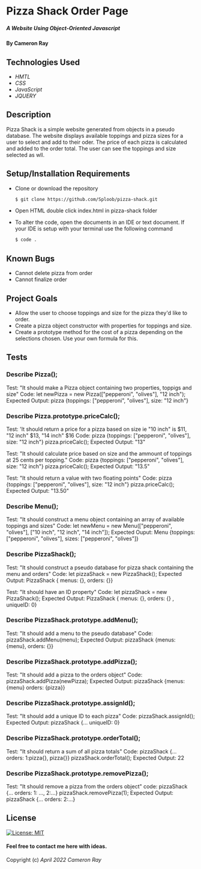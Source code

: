 # Pizza Shack Order Page

##### A Website Using Object-Oriented Javascript
#### By **Cameron Ray**

## Technologies Used

* _HMTL_
* _CSS_
* _JavaScript_
* _JQUERY_

## Description

Pizza Shack is a simple website generated from objects in a pseudo database. The website displays available toppings and pizza sizes for a user to select and add to their oder. The price of each pizza is calculated and added to the order total. The user can see the toppings and size selected as wll.

## Setup/Installation Requirements

* Clone or download the repository

  ```sh
  $ git clone https://github.com/Sploob/pizza-shack.git
  ```
* Open HTML double click index.html in pizza-shack folder
* To alter the code, open the documents in an IDE or text document. If your IDE is setup with your terminal use the following command
  ```sh
  $ code .
  ```

## Known Bugs
* Cannot delete pizza from order
* Cannot finalize order

## Project Goals
* Allow the user to choose toppings and size for the pizza they'd like to order.
* Create a pizza object constructor with properties for toppings and size.
* Create a prototype method for the cost of a pizza depending on the selections chosen. Use your own formula for this.

## Tests

### Describe Pizza();

Test: "It should make a Pizza object containing two properties, toppigs and size"
Code: let newPizza = new Pizza(["pepperoni", "olives"], "12 inch");
Expected Output: pizza {toppings: ["pepperoni", "olives"], size: "12 inch"}

### Describe Pizza.prototype.priceCalc();

Test: 'It should return a price for a pizza based on size ie "10 inch" is $11, "12 inch" $13, "14 inch" $16 
Code:  pizza {toppings: ["pepperoni", "olives"], size: "12 inch"} pizza.priceCalc();
Expected Output: "13"

Test: "It should calculate price based on size and the ammount of toppings at 25 cents per topping."
Code:  pizza {toppings: ["pepperoni", "olives"], size: "12 inch"} pizza.priceCalc();
Expected Output: "13.5"

Test: "It should return a value with two floating points"
Code:  pizza {toppings: ["pepperoni", "olives"], size: "12 inch"} pizza.priceCalc();
Expected Output: "13.50"

### Describe Menu();

Test: "It should construct a menu object containing an array of available toppings and sizes"
Code: let newMenu = new Menu(["pepperoni", "olives"], ["10 inch", "12 inch", "14 inch"]);
Expected Ouput: Menu {toppings: ["pepperoni", "olives"], sizes: ["pepperoni", "olives"]}


### Describe PizzaShack();

Test: "It should construct a pseudo database for pizza shack containing the menu and orders"
Code: let pizzaShack = new PizzaShack();
Expected Output: PizzaShack { menus: {}, orders: {}}

Test: "It should have an ID property"
Code: let pizzaShack = new PizzaShack();
Expected Output: PizzaShack { menus: {}, orders: {} , uniqueID: 0}

### Describe PizzaShack.prototype.addMenu();

Test: "It should add a menu to the pseudo database"
Code: pizzaShack.addMenu(menu);
Expected Output: pizzaShack {menus: {menu}, orders: {}}

### Describe PizzaShack.prototype.addPizza();

Test: "It should add a pizza to the orders object"
Code: pizzaShack.addPizza(newPizza);
Expected Output: pizzaShack {menus: {menu} orders: {pizza}}

### Describe PizzaShack.prototype.assignId();

Test: "It should add a unique ID to each pizza"
Code: pizzaShack.assignId();
Expected Output: pizzaShack {... uniqueID: 0}

### Describe PizzaShack.prototype.orderTotal();

Test: "It should return a sum of all pizza totals"
Code: pizzaShack {... orders: 1:pizza{}, pizza{}} pizzaShack.orderTotal();
Expected Output: 22

### Describe PizzaShack.prototype.removePizza();

Test: "It should remove a pizza from the orders object"
code: pizzaShack {... orders: 1: ..., 2:...} pizzaShack.removePizza(1);
Expected Output: pizzaShack {... orders: 2:...}

## License

[![License: MIT](https://img.shields.io/badge/License-MIT-yellow.svg)](https://opensource.org/licenses/MIT)

#### Feel free to contact me here with ideas.

Copyright (c) _April 2022_ _Cameron Ray_
